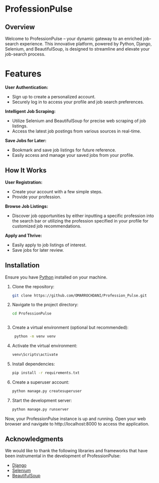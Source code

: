 # ProfessionPulse

## Overview

Welcome to ProfessionPulse – your dynamic gateway to an enriched job-search experience. This innovative platform, powered by Python, Django, Selenium, and BeautifulSoup, is designed to streamline and elevate your job-search process.

# Features

**User Authentication:**
- Sign up to create a personalized account.
- Securely log in to access your profile and job search preferences.

**Intelligent Job Scraping:**
- Utilize Selenium and BeautifulSoup for precise web scraping of job listings.
- Access the latest job postings from various sources in real-time.

**Save Jobs for Later:**
- Bookmark and save job listings for future reference.
- Easily access and manage your saved jobs from your profile.

## How It Works

**User Registration:**
- Create your account with a few simple steps.
- Provide your profession.

**Browse Job Listings:**
- Discover job opportunities by either inputting a specific profession into the search bar or utilizing the profession specified in your profile for customized job recommendations.

**Apply and Thrive:**
- Easily apply to job listings of interest.
- Save jobs for later review.

## Installation

Ensure you have [Python](https://www.python.org/downloads/) installed on your machine.

1. Clone the repository:
   ```bash
   git clone https://github.com/OMARROCHDANI/Profession_Pulse.git

2. Navigate to the project directory:
   ```bash
   cd ProfessionPulse
    
3. Create a virtual environment (optional but recommended):
   ```bash
    python -m venv venv

4. Activate the virtual environment:
   ```bash
   venv\Scripts\activate

5. Install dependencies:
    ```bash
    pip install -r requirements.txt

6. Create a superuser account:
    ```bash
    python manage.py createsuperuser

5. Start the development server:
    ```bash
    python manage.py runserver

Now, your ProfessionPulse instance is up and running. Open your web browser and navigate to http://localhost:8000 to access the application.

## Acknowledgments

We would like to thank the following libraries and frameworks that have been instrumental in the development of ProfessionPulse:

- [Django](https://www.djangoproject.com/)
- [Selenium](https://www.selenium.dev/)
- [BeautifulSoup](https://www.crummy.com/software/BeautifulSoup/)

